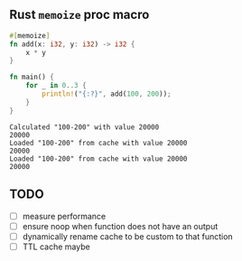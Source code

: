 ## Rust `memoize` proc macro

```rust
#[memoize]
fn add(x: i32, y: i32) -> i32 {
    x * y
}

fn main() {
    for _ in 0..3 {
        println!("{:?}", add(100, 200));
    }
}
```

```
Calculated "100-200" with value 20000
20000
Loaded "100-200" from cache with value 20000
20000
Loaded "100-200" from cache with value 20000
20000
```

## TODO
- [ ] measure performance
- [ ] ensure noop when function does not have an output
- [ ] dynamically rename cache to be custom to that function
- [ ] TTL cache maybe